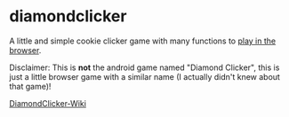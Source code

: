 # diamondclicker
 A little and simple cookie clicker game with many functions to [play in the browser](https://moviemusic1.github.io/diamondclicker/).
 
 Disclaimer: This is **not** the android game named "Diamond Clicker", this is just a little browser game with a similar name (I actually didn't knew about that game)!
 
 [DiamondClicker-Wiki](https://www.github.com/moviemusic1/diamondclicker/wiki)
